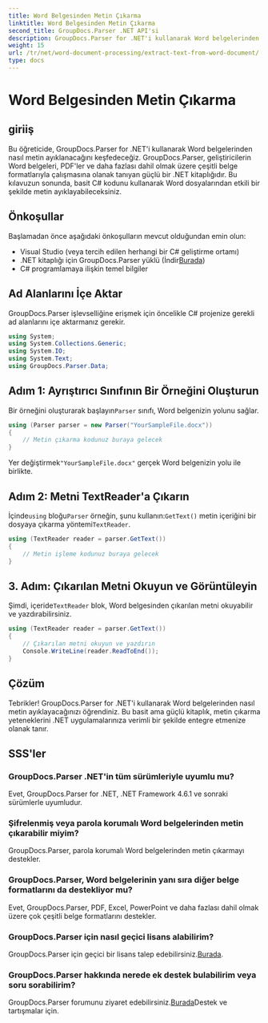 ```yaml
---
title: Word Belgesinden Metin Çıkarma
linktitle: Word Belgesinden Metin Çıkarma
second_title: GroupDocs.Parser .NET API'si
description: GroupDocs.Parser for .NET'i kullanarak Word belgelerinden nasıl metin ayıklayacağınızı öğrenin. Kod örnekleri içeren adım adım kılavuz.
weight: 15
url: /tr/net/word-document-processing/extract-text-from-word-document/
type: docs
---
```

# Word Belgesinden Metin Çıkarma

## giriiş
Bu öğreticide, GroupDocs.Parser for .NET'i kullanarak Word belgelerinden nasıl metin ayıklanacağını keşfedeceğiz. GroupDocs.Parser, geliştiricilerin Word belgeleri, PDF'ler ve daha fazlası dahil olmak üzere çeşitli belge formatlarıyla çalışmasına olanak tanıyan güçlü bir .NET kitaplığıdır. Bu kılavuzun sonunda, basit C# kodunu kullanarak Word dosyalarından etkili bir şekilde metin ayıklayabileceksiniz.
## Önkoşullar
Başlamadan önce aşağıdaki önkoşulların mevcut olduğundan emin olun:
- Visual Studio (veya tercih edilen herhangi bir C# geliştirme ortamı)
- .NET kitaplığı için GroupDocs.Parser yüklü (İndir[Burada](https://releases.groupdocs.com/parser/net/))
- C# programlamaya ilişkin temel bilgiler

## Ad Alanlarını İçe Aktar
GroupDocs.Parser işlevselliğine erişmek için öncelikle C# projenize gerekli ad alanlarını içe aktarmanız gerekir.
```csharp
using System;
using System.Collections.Generic;
using System.IO;
using System.Text;
using GroupDocs.Parser.Data;
```
## Adım 1: Ayrıştırıcı Sınıfının Bir Örneğini Oluşturun
 Bir örneğini oluşturarak başlayın`Parser` sınıfı, Word belgenizin yolunu sağlar.
```csharp
using (Parser parser = new Parser("YourSampleFile.docx"))
{
    // Metin çıkarma kodunuz buraya gelecek
}
```
 Yer değiştirmek`"YourSampleFile.docx"` gerçek Word belgenizin yolu ile birlikte.
## Adım 2: Metni TextReader'a Çıkarın
 İçinde`using` bloğu`Parser` örneğin, şunu kullanın:`GetText()` metin içeriğini bir dosyaya çıkarma yöntemi`TextReader`.
```csharp
using (TextReader reader = parser.GetText())
{
    // Metin işleme kodunuz buraya gelecek
}
```
## 3. Adım: Çıkarılan Metni Okuyun ve Görüntüleyin
 Şimdi, içeride`TextReader` blok, Word belgesinden çıkarılan metni okuyabilir ve yazdırabilirsiniz.
```csharp
using (TextReader reader = parser.GetText())
{
    // Çıkarılan metni okuyun ve yazdırın
    Console.WriteLine(reader.ReadToEnd());
}
```

## Çözüm
Tebrikler! GroupDocs.Parser for .NET'i kullanarak Word belgelerinden nasıl metin ayıklayacağınızı öğrendiniz. Bu basit ama güçlü kitaplık, metin çıkarma yeteneklerini .NET uygulamalarınıza verimli bir şekilde entegre etmenize olanak tanır.

## SSS'ler
### GroupDocs.Parser .NET'in tüm sürümleriyle uyumlu mu?
Evet, GroupDocs.Parser for .NET, .NET Framework 4.6.1 ve sonraki sürümlerle uyumludur.
### Şifrelenmiş veya parola korumalı Word belgelerinden metin çıkarabilir miyim?
GroupDocs.Parser, parola korumalı Word belgelerinden metin çıkarmayı destekler.
### GroupDocs.Parser, Word belgelerinin yanı sıra diğer belge formatlarını da destekliyor mu?
Evet, GroupDocs.Parser, PDF, Excel, PowerPoint ve daha fazlası dahil olmak üzere çok çeşitli belge formatlarını destekler.
### GroupDocs.Parser için nasıl geçici lisans alabilirim?
 GroupDocs.Parser için geçici bir lisans talep edebilirsiniz.[Burada](https://purchase.groupdocs.com/temporary-license/).
### GroupDocs.Parser hakkında nerede ek destek bulabilirim veya soru sorabilirim?
 GroupDocs.Parser forumunu ziyaret edebilirsiniz.[Burada](https://forum.groupdocs.com/c/parser/17)Destek ve tartışmalar için.